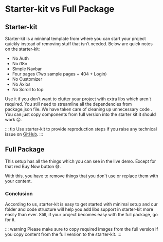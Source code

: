 # Starter-kit vs Full Package

## Starter-kit

Starter-kit is a minimal template from where you can start your project quickly instead of removing stuff that isn't needed. Below are quick notes on the starter-kit:

- No Auth
- No i18n
- Simple Navbar
- Four pages (Two sample pages + 404 + Login)
- No Customizer
- No Axios
- No Scroll to top

Use it if you don't want to clutter your project with extra libs which aren't required. You still need to streamline all the dependencies from package.json file. We have taken care of cleaning up unnecessary code . You can just copy components from full version into the starter kit it should work 😍.

::: tip
Use starter-kit to provide reproduction steps if you raise any technical issue on [GitHub](/guide/overview/support.html).
:::

## Full Package

This setup has all the things which you can see in the live demo. Except for that red Buy Now button 😅.

With this, you have to remove things that you don't use or replace them with your content.

### Conclusion

According to us, starter-kit is easy to get started with minimal setup and our folder and code structure will help you add libs support in starter-kit more easily than ever. Still, if your project becomes easy with the full package, go for it.

::: warning
Please make sure to copy required images from the full version if you copy content from the full version to the starter-kit.
:::
